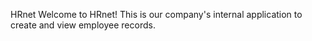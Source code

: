 HRnet
Welcome to HRnet! This is our company's internal application to create and view employee records.
